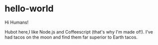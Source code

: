 # hello-world

Hi Humans!

Hubot here,I like Node.js and Coffeescript (that's why I'm made of!).
I've had tacos on the moon and find them far superior to Earth tacos.
